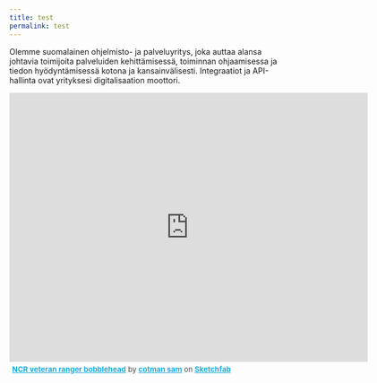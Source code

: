 ```yaml
---
title: test
permalink: test
---
```


Olemme suomalainen ohjelmisto- ja palveluyritys, joka auttaa alansa johtavia toimijoita 
palveluiden kehittämisessä, toiminnan ohjaamisessa ja tiedon hyödyntämisessä kotona ja kansainvälisesti.
Integraatiot ja API-hallinta ovat yrityksesi digitalisaation moottori.  

<div class="sketchfab-embed-wrapper"><iframe width="640" height="480" src="https://sketchfab.com/models/1b47d75b4e5a4548b5cb41aae45f8dcd/embed" frameborder="0" allowvr allowfullscreen mozallowfullscreen="true" webkitallowfullscreen="true" onmousewheel=""></iframe>

<p style="font-size: 13px; font-weight: normal; margin: 5px; color: #4A4A4A;">
    <a href="https://sketchfab.com/models/1b47d75b4e5a4548b5cb41aae45f8dcd?utm_medium=embed&utm_source=website&utm_campain=share-popup" target="_blank" style="font-weight: bold; color: #1CAAD9;">NCR veteran ranger bobblehead</a>
    by <a href="https://sketchfab.com/cotman_sam?utm_medium=embed&utm_source=website&utm_campain=share-popup" target="_blank" style="font-weight: bold; color: #1CAAD9;">cotman sam</a>
    on <a href="https://sketchfab.com?utm_medium=embed&utm_source=website&utm_campain=share-popup" target="_blank" style="font-weight: bold; color: #1CAAD9;">Sketchfab</a>
</p>
</div>
